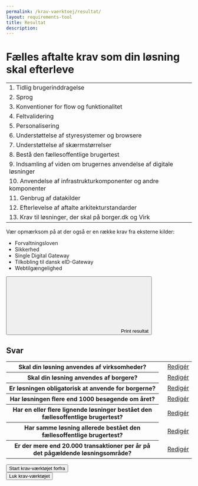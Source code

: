 ```yaml
---
permalink: /krav-vaerktoej/resultat/
layout: requirements-tool
title: Resultat
description: 
---
```


<h1>Fælles aftalte krav som din løsning skal efterleve</h1>

<table class="table table--borderless table--compact w-percent-md-60 mb-6 mt-6" id="resultat">
    <tbody>
        <tr>
            <td>1. Tidlig brugerinddragelse</td>
            <td class="align-text-right"><label class="badge badge-small"></label></td>
        </tr>
        <tr>
            <td>2. Sprog</td>
            <td class="align-text-right"><label class="badge badge-small"></label></td>
        </tr>
        <tr>
            <td>3. Konventioner for flow og funktionalitet</td>
            <td class="align-text-right"><label class="badge badge-small"></label></td>
        </tr>
        <tr>
            <td>4. Feltvalidering</td>
            <td class="align-text-right"><label class="badge badge-small"></label></td>
        </tr>
        <tr>
            <td>5. Personalisering</td>
            <td class="align-text-right"><label class="badge badge-small"></label></td>
        </tr>
        <tr>
            <td>6. Understøttelse af styresystemer og browsere</td>
            <td class="align-text-right"><label class="badge badge-small"></label></td>
        </tr>
        <tr>
            <td>7. Understøttelse af skærmstørrelser</td>
            <td class="align-text-right"><label class="badge badge-small"></label></td>
        </tr>
        <tr>
            <td>8. Bestå den fællesoffentlige brugertest</td>
            <td class="align-text-right"><label class="badge badge-small"></label></td>
        </tr>
        <tr>
            <td>9. Indsamling af viden om brugernes anvendelse af digitale løsninger</td>
            <td class="align-text-right"><label class="badge badge-small"></label></td>
        </tr>
        <tr>
            <td>10. Anvendelse af infrastrukturkomponenter og andre komponenter</td>
            <td class="align-text-right"><label class="badge badge-small"></label></td>
        </tr>
        <tr>
            <td>11. Genbrug af datakilder</td>
            <td class="align-text-right"><label class="badge badge-small"></label></td>
        </tr>
        <tr>
            <td>12. Efterlevelse af aftalte arkitekturstandarder</td>
            <td class="align-text-right"><label class="badge badge-small"></label></td>
        </tr>
        <tr>
            <td>13. Krav til løsninger, der skal på borger.dk og Virk</td>
            <td class="align-text-right"><label class="badge badge-small"></label></td>
        </tr>
    </tbody>
</table>

<p class="mb-0 form-hint">Vær opmærksom på at der også er en række krav fra eksterne kilder:</p>
<ul class="mt-0 form-hint">
    <li>Forvaltningsloven</li>
    <li>Sikkerhed</li>
    <li>Single Digital Gateway</li>
    <li>Tilkobling til dansk eID-Gateway</li>
    <li>Webtilgængelighed</li>
</ul>

<button class="button button-tertiary d-print-none mt-5" id="print-btn">
    <svg class="icon-svg" focusable="false" aria-hidden="true" ><use xlink:href="#printer"></use></svg>
    Print resultat
</button>

<h2 class="h3">Svar</h2>
<table class="table table--borderless table--compact w-percent-100 w-percent-lg-70" id="summary">
    <tbody>
        <tr id="Q100" class="d-none">
            <th>Skal din løsning anvendes af virksomheder?</th>
            <td class="value"></td>
            <td class="align-text-right"><a href="/krav-vaerktoej/anvendes-af-virksomheder/">Redigér</a></td>
        </tr>
        <tr id="Q200" class="d-none">
            <th>Skal din løsning anvendes af borgere?</th>
            <td class="value"></td>
            <td class="align-text-right"><a href="/krav-vaerktoej/anvendes-af-borgere/">Redigér</a></td>
        </tr>
        <tr id="Q300" class="d-none">
            <th>Er løsningen obligatorisk at anvende for borgerne?</th>
            <td class="value"></td>
            <td class="align-text-right"><a href="/krav-vaerktoej/obligatorisk-for-borgere/">Redigér</a></td>
        </tr>
        <tr id="Q400" class="d-none">
            <th>Har løsningen flere end 1000 besøgende om året?</th>
            <td class="value"></td>
            <td class="align-text-right"><a href="/krav-vaerktoej/besoegende-om-aaret/">Redigér</a></td>
        </tr>
        <tr id="Q500" class="d-none">
            <th>Har en eller flere lignende løsninger bestået den fællesoffentlige brugertest?</th>
            <td class="value"></td>
            <td class="align-text-right"><a href="/krav-vaerktoej/en-eller-flere-loesninger-brugertest/">Redigér</a></td>
        </tr>
        <tr id="Q600" class="d-none">
            <th>Har samme løsning allerede bestået den fællesoffentlige brugertest?</th>
            <td class="value"></td>
            <td class="align-text-right"><a href="/krav-vaerktoej/bestaaet-faellesoffentlige-brugertest/">Redigér</a></td>
        </tr>
        <tr id="Q700" class="d-none">
            <th>Er der mere end 20.000 transaktioner per år på det pågældende løsningsområde?</th>
            <td class="value"></td>
            <td class="align-text-right"><a href="/krav-vaerktoej/transaktioner-per-aar/">Redigér</a></td>
        </tr>
    </tbody>
</table>

<div><button class="button button-secondary d-print-none mt-9" id="start-over">Start krav-værktøjet forfra</button></div>
<div><button class="button button-primary d-print-none mt-9" id="close-tool">Luk krav-værktøjet</button></div>
